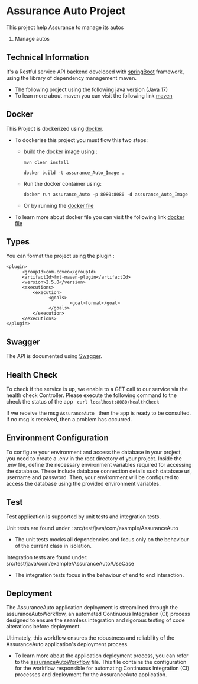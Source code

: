 # Assurance Auto Project
This project help Assurance to manage its autos
1. Manage autos

## Technical Information
It's a Restful service API backend developed with [springBoot](https://spring.io/projects/spring-boot/) framework, using the library of dependency management maven.
- The following project using the following java version ([Java 17](ww.oracle.com/java/technologies/javase/jdk17-archive-downloads.html))
- To lean more about maven you can visit the following link [maven](https://maven.apache.org/)

## Docker
This Project is dockerized using [docker](https://www.docker.com/).
- To dockerise this project you must flow this two steps:
    - build the docker image using :

      ```` mvn clean install ````

      ```` docker build -t assurance_Auto_Image . ````
    - Run the docker container using:

      ````docker run assurance_Auto -p 8080:8080 -d assurance_Auto_Image````
    - Or by running the [docker file](/Users/oumaima/Downloads/AssuranceAuto/Dockerfile)

- To learn more about docker file you can visit the following link [docker file](https://spring.io/guides/topicals/spring-boot-docker/)


## Types

You can format the project using the plugin :
```` 
<plugin>
      <groupId>com.coveo</groupId>
      <artifactId>fmt-maven-plugin</artifactId>
      <version>2.5.0</version>
      <executions>
          <execution>
                <goals>
                        <goal>format</goal>
                </goals>
          </execution>
      </executions>
</plugin>   
````

## Swagger

The API is documented using [Swagger](https://swagger.io/).

## Health Check

To check if the service is up, we enable to a GET call to our service via the health check Controller.
Please execute the following command to the check the status of the app ```` curl localhost:8080/healthCheck````

If we receive the msg  ```` AssuranceAuto  ```` then the app is ready to be consulted.
If no msg is received, then a problem has occurred.

## Environment Configuration
To configure your environment and access the database in your project, you need to create a .env in the root directory of your project.
Inside the .env file, define the necessary environment variables required for accessing the database. These include database connection details such database url, username and password.
Then, your environment will be configured to access the database using the provided environment variables.

## Test
Test application is supported by unit tests and integration tests.

Unit tests are found under : src/test/java/com/example/AssuranceAuto
  - The unit tests mocks all dependencies and focus only on the behaviour of the current class in isolation.

Integration tests are found under: src/test/java/com/example/AssuranceAuto/UseCase
  - The integration tests focus in the behaviour of end to end interaction.

## Deployment

The AssuranceAuto application deployment is streamlined through the assuranceAutoWorkflow, an automated Continuous Integration (CI) process designed to ensure the seamless integration and rigorous testing of code alterations before deployment. 

Ultimately, this workflow ensures the robustness and reliability of the AssuranceAuto application's deployment process.

- To learn more about the application deployment process, you can refer to the [assuranceAutoWorkflow](/Users/oumaima/Downloads/AssuranceAuto/.github/workflows/assuranceAutoWorkflow.yml) file. This file contains the configuration for the workflow responsible for automating Continuous Integration (CI) processes and deployment for the AssuranceAuto application.
